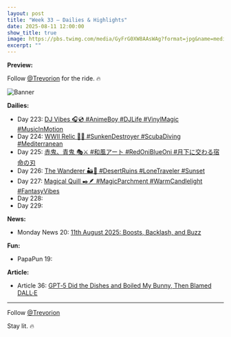 ```yaml
---
layout: post
title: "Week 33 – Dailies & Highlights"
date: 2025-08-11 12:00:00
show_title: true
image: https://pbs.twimg.com/media/GyFrG0XW8AAsWAg?format=jpg&name=medium
excerpt: ""
---
```


**Preview:**  
  
Follow [@Trevorion](https://x.com/Trevorion) for the ride. 🔥

![Banner](https://pbs.twimg.com/media/GyFrG0XW8AAsWAg?format=jpg&name=medium)

**Dailies:**  
- Day 223: [DJ Vibes 🎧💿 #AnimeBoy #DJLife #VinylMagic #MusicInMotion]()
- Day 224: [WWII Relic 🤿⚓ #SunkenDestroyer #ScubaDiving #Mediterranean]()
- Day 225: [赤鬼、青鬼 🎭⚔️ #和風アート #RedOniBlueOni #月下に交わる宿命の刃]()
- Day 226: [The Wanderer 🏜🏺️ #DesertRuins #LoneTraveler #Sunset]()
- Day 227: [Magical Quill ✒️🪶 #MagicParchment #WarmCandlelight #FantasyVibes]()
- Day 228: []()
- Day 229: []()

**News:**  
- Monday News 20: [11th August 2025:  Boosts, Backlash, and Buzz](https://x.com/Trevorion/status/1954961501858537939)

**Fun:**  
- PapaPun 19: []()

**Article:**  
- Article 36: [GPT‑5 Did the Dishes and Boiled My Bunny, Then Blamed DALL·E](https://x.com/Trevorion/status/1955807292042952932)

---
Follow [@Trevorion](https://x.com/Trevorion)

Stay lit. 🔥
